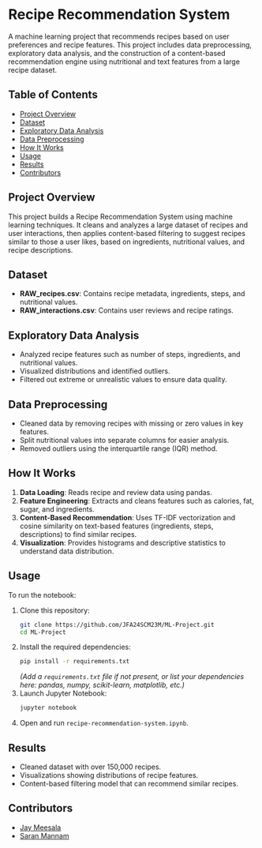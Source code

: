 # Recipe Recommendation System

A machine learning project that recommends recipes based on user preferences and recipe features. This project includes data preprocessing, exploratory data analysis, and the construction of a content-based recommendation engine using nutritional and text features from a large recipe dataset.

## Table of Contents

- [Project Overview](#project-overview)
- [Dataset](#dataset)
- [Exploratory Data Analysis](#exploratory-data-analysis)
- [Data Preprocessing](#data-preprocessing)
- [How It Works](#how-it-works)
- [Usage](#usage)
- [Results](#results)
- [Contributors](#contributors)

## Project Overview

This project builds a Recipe Recommendation System using machine learning techniques. It cleans and analyzes a large dataset of recipes and user interactions, then applies content-based filtering to suggest recipes similar to those a user likes, based on ingredients, nutritional values, and recipe descriptions.

## Dataset

- **RAW_recipes.csv**: Contains recipe metadata, ingredients, steps, and nutritional values.
- **RAW_interactions.csv**: Contains user reviews and recipe ratings.

## Exploratory Data Analysis

- Analyzed recipe features such as number of steps, ingredients, and nutritional values.
- Visualized distributions and identified outliers.
- Filtered out extreme or unrealistic values to ensure data quality.

## Data Preprocessing

- Cleaned data by removing recipes with missing or zero values in key features.
- Split nutritional values into separate columns for easier analysis.
- Removed outliers using the interquartile range (IQR) method.

## How It Works

1. **Data Loading**: Reads recipe and review data using pandas.
2. **Feature Engineering**: Extracts and cleans features such as calories, fat, sugar, and ingredients.
3. **Content-Based Recommendation**: Uses TF-IDF vectorization and cosine similarity on text-based features (ingredients, steps, descriptions) to find similar recipes.
4. **Visualization**: Provides histograms and descriptive statistics to understand data distribution.

## Usage

To run the notebook:

1. Clone this repository:
    ```bash
    git clone https://github.com/JFA24SCM23M/ML-Project.git
    cd ML-Project
    ```
2. Install the required dependencies:
    ```bash
    pip install -r requirements.txt
    ```
    *(Add a `requirements.txt` file if not present, or list your dependencies here: pandas, numpy, scikit-learn, matplotlib, etc.)*
3. Launch Jupyter Notebook:
    ```bash
    jupyter notebook
    ```
4. Open and run `recipe-recommendation-system.ipynb`.

## Results

- Cleaned dataset with over 150,000 recipes.
- Visualizations showing distributions of recipe features.
- Content-based filtering model that can recommend similar recipes.

## Contributors

- [Jay Meesala](https://github.com/JFA24SCM23M)
- [Saran Mannam](https://github.com/Mannam-Saran)

